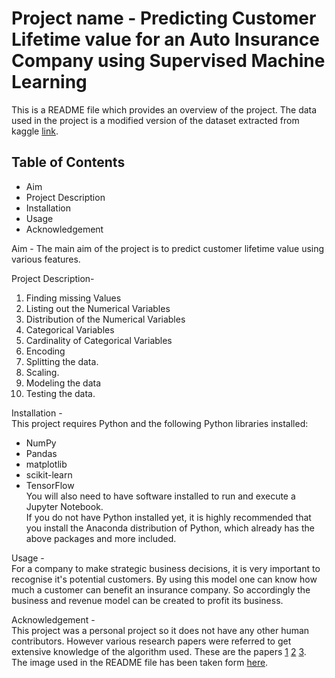 # Project name - Predicting Customer Lifetime value for an Auto Insurance Company using Supervised Machine Learning
This is a README file which provides an overview of the project.  The data used in the project is a modified version of the dataset extracted from kaggle [link](https://www.kaggle.com/datasets/somjee/auto-insurance-customerlifetimevalue).       
## Table of Contents
- Aim
- Project Description
- Installation
- Usage
- Acknowledgement

Aim - The main aim of the project is to predict customer lifetime value using various features.

Project Description-
1. Finding missing Values
2. Listing out the Numerical Variables
3. Distribution of the Numerical Variables
4. Categorical Variables
5. Cardinality of Categorical Variables
6. Encoding
7. Splitting the data.
8. Scaling.
9. Modeling the data
10. Testing the data.

Installation -   
This project requires Python and the following Python libraries installed:
- NumPy
- Pandas
- matplotlib
- scikit-learn
- TensorFlow  
You will also need to have software installed to run and execute a Jupyter Notebook.  
If you do not have Python installed yet, it is highly recommended that you install the Anaconda distribution of Python, which already has the above packages and more included.

Usage -   
For a company to make strategic business decisions, it is very important to recognise it's potential customers. By using this model one can know how much a customer can benefit an insurance company. So accordingly the business and revenue model can be created to profit its business.  
   
Acknowledgement -   
This project was a personal project so it does not have any other human contributors. However various research papers were referred to get extensive knowledge of the algorithm used. These are the papers [1](https://www.sciencedirect.com/science/article/abs/pii/S0306261918315010) [2](https://www.sciencedirect.com/science/article/abs/pii/S0304380019302145) [3](https://escholarship.org/uc/item/35x3v9t4).    
The image used in the README file has been taken form [here](https://www.retently.com/blog/increase-customer-lifetime-value/).  

